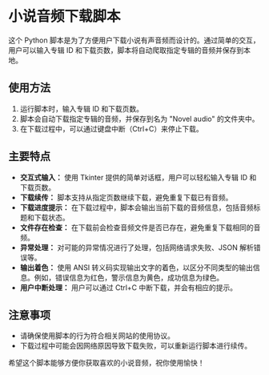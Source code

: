 # 小说音频下载脚本

这个 Python 脚本是为了方便用户下载小说有声音频而设计的。通过简单的交互，用户可以输入专辑 ID 和下载页数，脚本将自动爬取指定专辑的音频并保存到本地。

## 使用方法

1. 运行脚本时，输入专辑 ID 和下载页数。
2. 脚本会自动下载指定专辑的音频，并保存到名为 "Novel audio" 的文件夹中。
3. 在下载过程中，可以通过键盘中断（Ctrl+C）来停止下载。

## 主要特点

- **交互式输入：** 使用 Tkinter 提供的简单对话框，用户可以轻松输入专辑 ID 和下载页数。
- **下载续传：** 脚本支持从指定页数继续下载，避免重复下载已有音频。
- **下载进度提示：** 在下载过程中，脚本会输出当前下载的音频信息，包括音频标题和下载状态。
- **文件存在检查：** 在下载前会检查音频文件是否已存在，避免重复下载相同的音频。
- **异常处理：** 对可能的异常情况进行了处理，包括网络请求失败、JSON 解析错误等。
- **输出着色：** 使用 ANSI 转义码实现输出文字的着色，以区分不同类型的输出信息。例如，错误信息为红色，警示信息为黄色，成功信息为绿色。
- **用户中断处理：** 用户可以通过 Ctrl+C 中断下载，并会有相应的提示。

## 注意事项

- 请确保使用脚本的行为符合相关网站的使用协议。
- 下载过程中可能会因网络原因导致下载失败，可以重新运行脚本进行续传。

希望这个脚本能够方便你获取喜欢的小说音频，祝你使用愉快！
